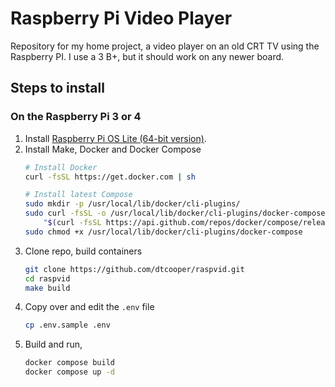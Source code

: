 # Raspberry Pi Video Player

Repository for my home project, a video player on an old CRT TV using the Raspberry
PI. I use a 3 B+, but it should work on any newer board.

## Steps to install

### On the Raspberry Pi 3 or 4

1. Install [Raspberry Pi OS Lite (64-bit version)](https://www.raspberrypi.com/software/operating-systems/).
2. Install Make, Docker and Docker Compose
    ```bash
    # Install Docker
    curl -fsSL https://get.docker.com | sh

    # Install latest Compose
    sudo mkdir -p /usr/local/lib/docker/cli-plugins/
    sudo curl -fsSL -o /usr/local/lib/docker/cli-plugins/docker-compose \
        "$(curl -fsSL https://api.github.com/repos/docker/compose/releases/latest | grep browser_download_url | cut -d '"' -f 4 | grep -i "$(uname -s)-$(arch)$")"
    sudo chmod +x /usr/local/lib/docker/cli-plugins/docker-compose
    ```
3. Clone repo, build containers
    ```bash
    git clone https://github.com/dtcooper/raspvid.git
    cd raspvid
    make build
    ```
4. Copy over and edit the `.env` file
    ```bash
    cp .env.sample .env
    ```
5. Build and run,
    ```bash
    docker compose build
    docker compose up -d
    ```
